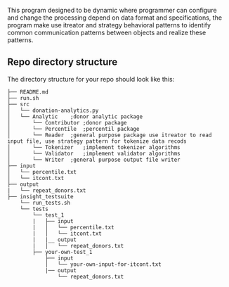 This program designed to be dynamic where programmer can configure and change the processing
depend on data format and specifications, the program make use itreator and strategy behavioral patterns to
identify common communication patterns between objects and realize these patterns.

## Repo directory structure

The directory structure for your repo should look like this:

    ├── README.md 
    ├── run.sh
    ├── src
    │   └── donation-analytics.py
    │   └── Analytic	;donor analytic package
    │   	└── Contributor	;donor package
    │   	└── Percentile	;percentil package
    │   	└── Reader	;general purpose package use itreator to read input file, use strategy pattern for tokenize data recods	
    │   	└── Tokenizer	;implement tokenizer algorithms
    │   	└── Validator	;implement validator algorithms
    │   	└── Writer	;general purpose output file writer 
    ├── input
    │   └── percentile.txt
    │   └── itcont.txt
    ├── output
    |   └── repeat_donors.txt
    ├── insight_testsuite
        └── run_tests.sh
        └── tests
            └── test_1
            |   ├── input
            |   │   └── percentile.txt
            |   │   └── itcont.txt
            |   |__ output
            |   │   └── repeat_donors.txt
            ├── your-own-test_1
                ├── input
                │   └── your-own-input-for-itcont.txt
                |── output
                    └── repeat_donors.txt


